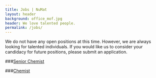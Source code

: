```yaml
---
title: Jobs | NuMat
layout: header
background: office_mof.jpg
header: We love talented people.
permalink: /jobs/
---
```


We do not have any open positions at this time. However, we are always
looking for talented individuals. If you would like us to consider your candidacy
for future positions, please submit an application.

###[Senior Chemist](/jobs/senior-chemist/)

###[Chemist](/jobs/chemist/)
